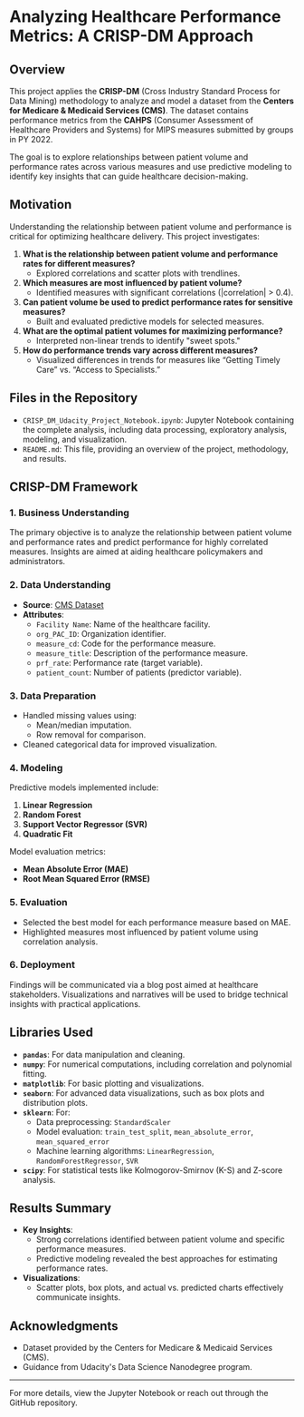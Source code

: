 # Analyzing Healthcare Performance Metrics: A CRISP-DM Approach

## Overview

This project applies the **CRISP-DM** (Cross Industry Standard Process for Data Mining) methodology to analyze and model a dataset from the **Centers for Medicare & Medicaid Services (CMS)**. The dataset contains performance metrics from the **CAHPS** (Consumer Assessment of Healthcare Providers and Systems) for MIPS measures submitted by groups in PY 2022.

The goal is to explore relationships between patient volume and performance rates across various measures and use predictive modeling to identify key insights that can guide healthcare decision-making.

## Motivation

Understanding the relationship between patient volume and performance is critical for optimizing healthcare delivery. This project investigates:

1. **What is the relationship between patient volume and performance rates for different measures?**
   - Explored correlations and scatter plots with trendlines.
2. **Which measures are most influenced by patient volume?**
   - Identified measures with significant correlations (|correlation| > 0.4).
3. **Can patient volume be used to predict performance rates for sensitive measures?**
   - Built and evaluated predictive models for selected measures.
4. **What are the optimal patient volumes for maximizing performance?**
   - Interpreted non-linear trends to identify "sweet spots."
5. **How do performance trends vary across different measures?**
   - Visualized differences in trends for measures like “Getting Timely Care” vs. “Access to Specialists.”

## Files in the Repository

- `CRISP_DM_Udacity_Project_Notebook.ipynb`: Jupyter Notebook containing the complete analysis, including data processing, exploratory analysis, modeling, and visualization.
- `README.md`: This file, providing an overview of the project, methodology, and results.

## CRISP-DM Framework

### 1. Business Understanding

The primary objective is to analyze the relationship between patient volume and performance rates and predict performance for highly correlated measures. Insights are aimed at aiding healthcare policymakers and administrators.

### 2. Data Understanding

- **Source**: [CMS Dataset](https://data.cms.gov/provider-data/dataset/8c70-d353)
- **Attributes**:
  - `Facility Name`: Name of the healthcare facility.
  - `org_PAC_ID`: Organization identifier.
  - `measure_cd`: Code for the performance measure.
  - `measure_title`: Description of the performance measure.
  - `prf_rate`: Performance rate (target variable).
  - `patient_count`: Number of patients (predictor variable).

### 3. Data Preparation

- Handled missing values using:
  - Mean/median imputation.
  - Row removal for comparison.
- Cleaned categorical data for improved visualization.

### 4. Modeling

Predictive models implemented include:

1. **Linear Regression**
2. **Random Forest**
3. **Support Vector Regressor (SVR)**
4. **Quadratic Fit**

Model evaluation metrics:

- **Mean Absolute Error (MAE)**
- **Root Mean Squared Error (RMSE)**

### 5. Evaluation

- Selected the best model for each performance measure based on MAE.
- Highlighted measures most influenced by patient volume using correlation analysis.

### 6. Deployment

Findings will be communicated via a blog post aimed at healthcare stakeholders. Visualizations and narratives will be used to bridge technical insights with practical applications.

## Libraries Used

- **`pandas`**: For data manipulation and cleaning.
- **`numpy`**: For numerical computations, including correlation and polynomial fitting.
- **`matplotlib`**: For basic plotting and visualizations.
- **`seaborn`**: For advanced data visualizations, such as box plots and distribution plots.
- **`sklearn`**: For:
  - Data preprocessing: `StandardScaler`
  - Model evaluation: `train_test_split`, `mean_absolute_error`, `mean_squared_error`
  - Machine learning algorithms: `LinearRegression`, `RandomForestRegressor`, `SVR`
- **`scipy`**: For statistical tests like Kolmogorov-Smirnov (K-S) and Z-score analysis.

## Results Summary

- **Key Insights**:
  - Strong correlations identified between patient volume and specific performance measures.
  - Predictive modeling revealed the best approaches for estimating performance rates.
- **Visualizations**:
  - Scatter plots, box plots, and actual vs. predicted charts effectively communicate insights.

## Acknowledgments

- Dataset provided by the Centers for Medicare & Medicaid Services (CMS).
- Guidance from Udacity's Data Science Nanodegree program.

---

For more details, view the Jupyter Notebook or reach out through the GitHub repository.
